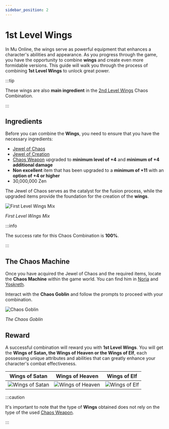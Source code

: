 ```yaml
---
sidebar_position: 2
---
```


# 1st Level Wings

In Mu Online, the wings serve as powerful equipment that enhances a character's abilities and appearance. As you progress through the game, you have the opportunity to combine **wings** and create even more formidable versions. This guide will walk you through the process of combining **1st Level Wings** to unlock great power.

:::tip

These wings are also **main ingredient** in the [2nd Level Wings](/crafting/wings/second-level-wings) Chaos Combination.

:::

## Ingredients

Before you can combine the **Wings**, you need to ensure that you have the necessary ingredients:

- [Jewel of Chaos](/items/jewels/regular-jewels/jewel-of-chaos)
- [Jewel of Creation](/items/jewels/regular-jewels/jewel-of-creation)
- [Chaos Weapon](/crafting/wings/chaos-weapon) upgraded to **minimum level of +4** and **minimum of +4 additional damage**
- **Non excellent** item that has been upgraded to a **minimum of +11** with an **option of +4 or higher**
- 30,000,000 Zen

The Jewel of Chaos serves as the catalyst for the fusion process, while the upgraded items provide the foundation for the creation of the **wings**.

![First Level Wings Mix](/img/crafting/first-level-wings.png)

_First Level Wings Mix_

:::info

The success rate for this Chaos Combination is **100%**.

:::

## The Chaos Machine

Once you have acquired the Jewel of Chaos and the required items, locate the **Chaos Machine** within the game world. You can find him in [Noria](/maps/noria) and [Yoskreth](/maps/yoskreth).

Interact with the **Chaos Goblin** and follow the prompts to proceed with your combination.

![Chaos Goblin](/img/crafting/chaos-goblin.png)

_The Chaos Goblin_

## Reward

A successful combination will reward you with **1st Level Wings**. You will get the **Wings of Satan, the Wings of Heaven or the Wings of Elf**, each possessing unique attributes and abilities that can greatly enhance your character's combat effectiveness.

|                     Wings of Satan                     |                     Wings of Heaven                      |                    Wings of Elf                    |
| :----------------------------------------------------: | :------------------------------------------------------: | :------------------------------------------------: |
| ![Wings of Satan](/img/items/wings/wings-of-satan.png) | ![Wings of Heaven](/img/items/wings/wings-of-heaven.png) | ![Wings of Elf](/img/items/wings/wings-of-elf.png) |

:::caution

It's important to note that the type of **Wings** obtained does not rely on the type of the used [Chaos Weapon](/crafting/wings/chaos-weapon).

:::
